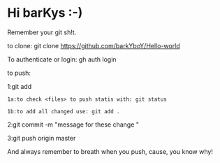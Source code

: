 # Hi barKys :-)
Remember your git sh!t.

to clone:
git clone https://github.com/barkYboY/Hello-world

To authenticate or login:
gh auth login

to push:

  1:git add <files>

    1a:to check <files> to push statis with: git status

    1b:to add all changed use: git add .

  2:git commit -m "message for these <files> change "

  3:git push origin master
  
And always remember to breath when you push, cause, you know why!
